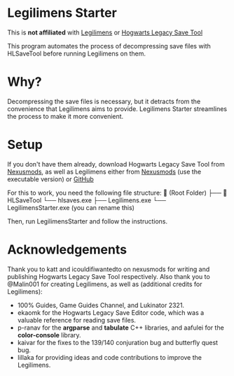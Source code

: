# Legilimens Starter
This is **not affiliated** with [Legilimens](https://github.com/Malin001/Legilimens-Hogwarts-Legacy-cpp) or [Hogwarts Legacy Save Tool](https://www.nexusmods.com/hogwartslegacy/mods/1983)

This program automates the process of decompressing save files with HLSaveTool before running Legilimens on them.
# Why?
Decompressing the save files is necessary, but it detracts from the convenience that Legilimens aims to provide. Legilimens Starter streamlines the process to make it more convenient.

# Setup
If you don't have them already, download Hogwarts Legacy Save Tool from [Nexusmods](https://www.nexusmods.com/hogwartslegacy/mods/1983), as well as Legilimens either from [Nexusmods](https://www.nexusmods.com/hogwartslegacy/mods/556) (use the executable version) or [GitHub](https://github.com/Malin001/Legilimens-Hogwarts-Legacy-cpp)

For this to work, you need the following file structure:
📁 (Root Folder)
  ├── 📁 HLSaveTool
         └── hlsaves.exe
  ├── Legilimens.exe
  └── LegilimensStarter.exe (you can rename this)

Then, run LegilimensStarter and follow the instructions.

# Acknowledgements
Thank you to katt and icouldifiwantedto on nexusmods for writing and publishing Hogwarts Legacy Save Tool respectively.
Also thank you to @Malin001 for creating Legilimens, as well as (additional credits for Legilimens):
  - 100% Guides, Game Guides Channel, and Lukinator 2321.
  - ekaomk for the Hogwarts Legacy Save Editor code, which was a valuable reference for reading save files.
  - p-ranav for the **argparse** and **tabulate** C++ libraries, and aafulei for the **color-console** library.
  - kaivar for the fixes to the 139/140 conjuration bug and butterfly quest bug.
  - lillaka for providing ideas and code contributions to improve the Legilimens.
